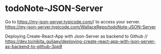 # todoNote-JSON-Server 



Go to https://my-json-server.typicode.com/<your-github-username>/<your-repo-name> to access your server.
https://my-json-server.typicode.com/WallaceRepo/todoNote-JSON-Server

Deploying Create-React-App with Json-Server as backend to Github // https://dev.to/nikita_guliaev/deploying-create-react-app-with-json-server-as-backend-to-github-3pp9
